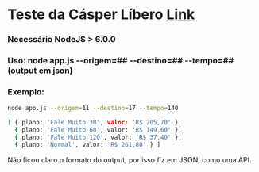 # Teste da Cásper Líbero [Link](https://goo.gl/3jDzU0)

### Necessário NodeJS > 6.0.0

### Uso: node app.js --origem=## --destino=## --tempo=## (output em json)

### Exemplo:
```bash
node app.js --origem=11 --destino=17 --tempo=140

[ { plano: 'Fale Muito 30', valor: 'R$ 205,70' },
  { plano: 'Fale Muito 60', valor: 'R$ 149,60' },
  { plano: 'Fale Muito 120', valor: 'R$ 37,40' },
  { plano: 'Normal', valor: 'R$ 261,80' } ]

```

Não ficou claro o formato do output, por isso fiz em JSON, como uma API.
